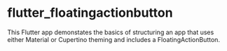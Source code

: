 # flutter_floatingactionbutton

This Flutter app demonstates the basics of structuring
an app that uses either Material or Cupertino theming
and includes a FloatingActionButton.
